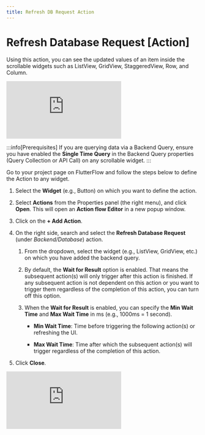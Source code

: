 ```yaml
---
title: Refresh DB Request Action
---
```



# Refresh Database Request [Action]

Using this action, you can see the updated values of an item inside the scrollable widgets such as ListView, GridView, StaggeredView, Row, and Column.

<div style={{
    position: 'relative',
    paddingBottom: 'calc(56.67989417989418% + 41px)', // Keeps the aspect ratio and additional padding
    height: 0,
    width: '100%'
}}>
    <iframe 
        src="https://demo.arcade.software/RHeXnnQJzE4LsuzxJQTE?embed&show_copy_link=true"
        title=""
        style={{
            position: 'absolute',
            top: 0,
            left: 0,
            width: '100%',
            height: '100%',
            colorScheme: 'light'
        }}
        frameborder="0"
        loading="lazy"
        webkitAllowFullScreen
        mozAllowFullScreen
        allowFullScreen
        allow="clipboard-write">
    </iframe>
</div>

<p></p>

:::info[Prerequisites]
If you are querying data via a Backend Query, ensure you have enabled the **Single Time Query** in the Backend Query properties (Query Collection or API Call) on any scrollable widget.
:::

Go to your project page on FlutterFlow and follow the steps below to define the Action to any widget.

1. Select the **Widget** (e.g., Button) on which you want to define the action.
5. Select **Actions** from the Properties panel (the right menu), and click **Open**. This will open an **Action flow Editor** in a new popup window.
8. Click on the **+ Add Action**.
11. On the right side, search and select the **Refresh Database Request** (under *Backend/Database*) action.

	1. From the dropdown, select the widget (e.g., ListView, GridView, etc.) on which you have 
    added the backend query.
    
	5. By default, the **Wait for Result** option is enabled. That means the subsequent action(s) will only trigger after this action is finished. If any subsequent action is not dependent on this action or you want to trigger them regardless of the completion of this action, you can turn off this option.
	8. When the **Wait for Result** is enabled, you can specify the **Min Wait Time** and **Max Wait Time** in ms (e.g., 1000ms = 1 second).
		* **Min Wait Time**: Time before triggering the following action(s) or refreshing the UI.
       
		* **Max Wait Time**: Time after which the subsequent action(s) will trigger regardless of the completion of this action.
14. Click **Close**.


<p></p>

<div style={{
    position: 'relative',
    paddingBottom: 'calc(56.67989417989418% + 41px)', // Keeps the aspect ratio and additional padding
    height: 0,
    width: '100%'
}}>
    <iframe 
        src="https://demo.arcade.software/Jd0cQRUg50L0WXNJd56y?embed&show_copy_link=true"
        title=""
        style={{
            position: 'absolute',
            top: 0,
            left: 0,
            width: '100%',
            height: '100%',
            colorScheme: 'light'
        }}
        frameborder="0"
        loading="lazy"
        webkitAllowFullScreen
        mozAllowFullScreen
        allowFullScreen
        allow="clipboard-write">
    </iframe>
</div>

<p></p>